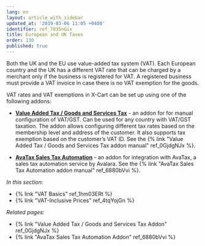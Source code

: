 ```yaml
---
lang: en
layout: article_with_sidebar
updated_at: '2019-03-06 11:05 +0400'
identifier: ref_7835nGix
title: European and UK Taxes
order: 130
published: true
---
```

Both the UK and the EU use value-added tax system (VAT). Each European country and the UK has a different VAT rate that can be charged by a merchant only if the business is registered for VAT. A registered business must provide a VAT invoice in case there is no VAT exemption for the goods.

VAT rates and VAT exemptions in X-Cart can be set up using one of the following addons:

* **[Value Added Tax / Goods and Services Tax](https://market.x-cart.com/addons/uk-vat.html)** - an addon for for manual configuration of VAT/GST. Can be used for any country with VAT/GST taxation.  The addon allows configuring different tax rates based on the membership level and address of the customer. It also supports tax exemption based on the customer’s VAT ID. See the {% link "Value Added Tax / Goods and Services Tax addon manual" ref_0GjdgNJx %}.
 
* **[AvaTax Sales Tax Automation](https://market.x-cart.com/addons/avatax-sales-tax-automation.html)** - an addon for integration with AvaTax, a sales tax automation service by Avalara. See the {% link "AvaTax Sales Tax Automation addon manual" ref_6880bVvi %}. 
   
_In this section:_
*  {% link "VAT Basics" ref_1hm03ERt %}
*  {% link "VAT-Inclusive Prices" ref_4tqYojGn %}

_Related pages:_
*  {% link "Value Added Tax / Goods and Services Tax Addon" ref_0GjdgNJx %}
*  {% link "AvaTax Sales Tax Automation Addon" ref_6880bVvi %}
